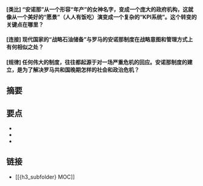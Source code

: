 #### [类比] “安诺那”从一个形容“年产”的女神名字，变成一个庞大的政府机构，这就像从一个美好的“愿景”（人人有饭吃）演变成一个复杂的“KPI系统”。这个转变的关键点在哪里？


#### [连接] 现代国家的“战略石油储备”与罗马的安诺那制度在战略意图和管理方式上有何相似之处？


#### [规律] 任何伟大的制度，往往都起源于对一场严重危机的回应。安诺那制度的建立，是为了解决罗马共和国晚期怎样的社会和政治危机？


## 摘要


## 要点

- 
- 
- 

## 链接

- [[{h3_subfolder} MOC]]
